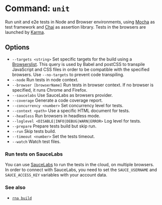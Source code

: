 # Command: `unit`

Run unit and e2e tests in Node and Browser environments, using [Mocha](https://mochajs.org/) as test framework and [Chai](https://www.chaijs.com/) as assertion library. Tests in the browsers are launched by [Karma](https://karma-runner.github.io).

## Options
* `--targets <string>` Set specific targets for the build using a [Browserslist](https://github.com/browserslist/browserslist). This query is used by Babel and postCSS to transpile JavaScript and CSS files in order to be compatible with the specified browsers. Use `--no-targets` to prevent code transpiling.
* `--node` Run tests in node context.
* `--browser [browserName]` Run tests in browser context. If no browser is specified, it runs Chrome and Firefox.
* `--saucelabs` Use SauceLabs as browsers provider.
* `--coverage` Generate a code coverage report.
* `--concurrency <number>` Set concurrency level for tests.
* `--context <path>` Use a specific HTML document for tests.
* `--headless` Run browsers in headless mode.
* `--loglevel <DISABLE|INFO|DEBUG|WARN|ERROR>` Log level for tests.
* `--prepare` Prepare tests build but skip run.
* `--run` Skip tests build.
* `--timeout <number>` Set the tests timeout.
* `--watch` Watch test files.

### Run tests on SauceLabs

You can use [SauceLabs](https://saucelabs.com/) to run the tests in the cloud, on multiple browsers. In order to connect with SauceLabs, you need to set the `SAUCE_USERNAME` and `SAUCE_ACCESS_KEY` variables with your account data.

### See also

* [`rna build`](../build/)
